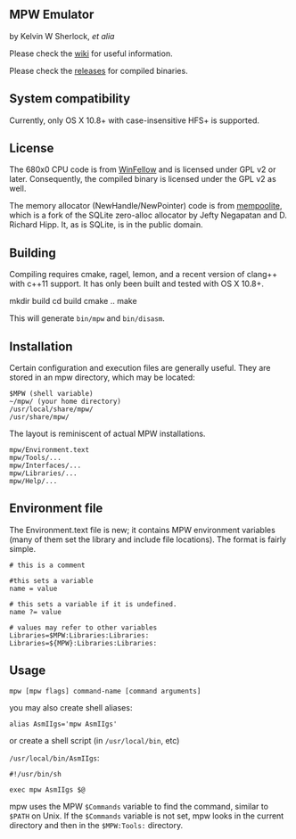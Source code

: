 MPW Emulator
------------

by Kelvin W Sherlock, _et alia_

Please check the [wiki](https://github.com/ksherlock/mpw/wiki/_pages) for useful information.

Please check the [releases](https://github.com/ksherlock/mpw/releases) for compiled binaries.


## System compatibility

Currently, only OS X 10.8+ with case-insensitive HFS+ is supported.

## License

The 680x0 CPU code is from [WinFellow](http://fellow.sourceforge.net) and is 
licensed under GPL v2 or later.  Consequently, the compiled binary is licensed 
under the GPL v2 as well.

The memory allocator (NewHandle/NewPointer) code is from [mempoolite](https://github.com/jeftyneg/mempoolite), 
which is a fork of the SQLite zero-alloc allocator by Jefty Negapatan and D. Richard Hipp.  It, as is SQLite, 
is in the public domain.

## Building

Compiling requires cmake, ragel, lemon, and a recent version of clang++ with 
c++11 support.  It has only been built and tested with OS X 10.8+.

mkdir build
cd build
cmake ..
make

This will generate `bin/mpw` and `bin/disasm`.

## Installation

Certain configuration and execution files are generally useful.  They are
stored in an mpw directory, which may be located:

    $MPW (shell variable)
    ~/mpw/ (your home directory)
    /usr/local/share/mpw/
    /usr/share/mpw/

The layout is reminiscent of actual MPW installations.

    mpw/Environment.text
    mpw/Tools/...
    mpw/Interfaces/...
    mpw/Libraries/...
    mpw/Help/...

## Environment file

The Environment.text file is new; it contains MPW environment variables (many
of them set the library and include file locations).  The format is fairly 
simple.

    # this is a comment
    
    #this sets a variable
    name = value
    
    # this sets a variable if it is undefined.
    name ?= value
    
    # values may refer to other variables
    Libraries=$MPW:Libraries:Libraries:
    Libraries=${MPW}:Libraries:Libraries:
    



## Usage

`mpw [mpw flags] command-name [command arguments]`

you may also create shell aliases:

`alias AsmIIgs='mpw AsmIIgs'`

or create a shell script (in `/usr/local/bin`, etc)

`/usr/local/bin/AsmIIgs`:

    #!/usr/bin/sh
    
    exec mpw AsmIIgs $@


mpw uses the MPW `$Commands` variable to find the command, similar to `$PATH` on Unix.  If the `$Commands` variable
is not set, mpw looks in the current directory and then in the `$MPW:Tools:` directory.

